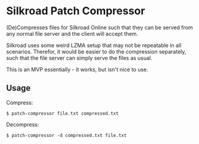 # Silkroad Patch Compressor

(De)Compresses files for Silkroad Online such that they can be served from any normal file server and the client
will accept them.

Silkroad uses some weird LZMA setup that may not be repeatable in all scenarios.
Therefor, it would be easier to do the compression separately, such that the file
server can simply serve the files as usual.

This is an MVP essentially - it works, but isn't nice to use.

## Usage

Compress:

```shell
$ patch-compressor file.txt compressed.txt
```

Decompress:

```shell
$ patch-compressor -d compressed.txt file.txt
```